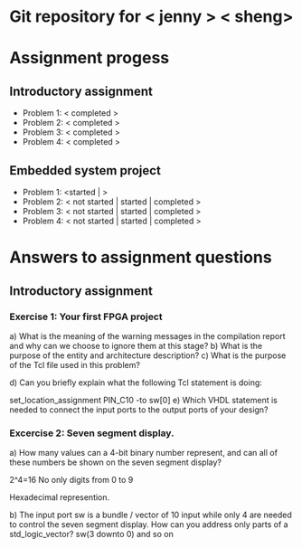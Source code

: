 # Git repository for < jenny > < sheng>

# Assignment progess

## Introductory assignment
 - Problem 1: <  completed >
 - Problem 2: <  completed >
 - Problem 3: <  completed >
 - Problem 4: <  completed >

## Embedded system project
 - Problem 1: <started | >
 - Problem 2: < not started | started | completed >
 - Problem 3: < not started | started | completed >
 - Problem 4: < not started | started | completed >


 # Answers to assignment questions

 ## Introductory assignment

 ### Exercise 1: Your first FPGA project

a) What is the meaning of the warning messages in the compilation report and why can we choose to ignore them at this stage?
b) What is the purpose of the entity and architecture description?
c) What is the purpose of the Tcl file used in this problem?

d) Can you briefly explain what the following Tcl statement is doing:

set_location_assignment PIN_C10 -to sw[0]
e) Which VHDL statement is needed to connect the input ports to the output ports of your design?


 ### Excercise 2: Seven segment display.
 a) How many values can a 4-bit binary number represent, and can all of these numbers be shown on the seven segment display?

 2^4=16 No only digits from 0 to 9

Hexadecimal represention.

b) The input port sw is a bundle / vector of 10 input while only 4 are needed to control the seven segment display. How can you address only parts of a std_logic_vector?
sw(3 downto 0)
 and so on
